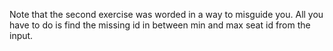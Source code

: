 Note that the second exercise was worded in a way to misguide you.  All you have to do is find the missing id in between min and max seat id from the input. 